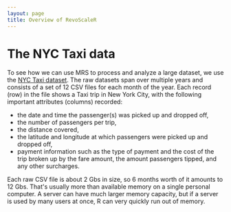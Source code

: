```yaml
---
layout: page
title: Overview of RevoScaleR
---
```

# The NYC Taxi data

To see how we can use MRS to process and analyze a large dataset, we use the [NYC Taxi dataset](http://www.nyc.gov/html/tlc/html/about/trip_record_data.shtml). The raw datasets span over multiple years and consists of a set of 12 CSV files for each month of the year.  Each record (row) in the file shows a Taxi trip in New York City, with the following important attributes (columns) recorded: 
  - the date and time the passenger(s) was picked up and dropped off, 
  - the number of passengers per trip, 
  - the distance covered, 
  - the latitude and longitude at which passengers were picked up and dropped off, 
  - payment information such as the type of payment and the cost of the trip broken up by the fare amount, the amount passengers tipped, and any other surcharges.

Each raw CSV file is about 2 Gbs in size, so 6 months worth of it amounts to 12 Gbs. That's usually more than available memory on a single personal computer.  A server can have much larger memory capacity, but if a server is used by many users at once, R can very quickly run out of memory.